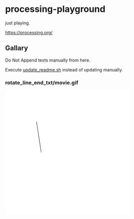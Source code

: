 # processing-playground

just playing.

<https://processing.org/>

## Gallary

Do Not Append texts manually from here.

Execute [update_readme.sh](update_readme.sh) instead of updating manually.

### rotate_line_end_txt/movie.gif

![rotate_line_end_txt](rotate_line_end_txt/movie.gif)
